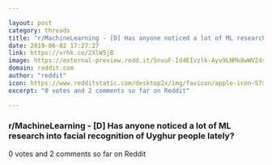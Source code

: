 ```yaml
---

layout: post
category: threads
title: "r/MachineLearning - [D] Has anyone noticed a lot of ML research into facial recognition of Uyghur people lately?"
date: 2019-06-02 17:27:27
link: https://vrhk.co/2XlW5jB
image: https://external-preview.redd.it/5nvuF-Id4EIvzlk-Ayv9LNMk8wWVZ4sfM4WQ1oEGeZE.jpg?auto=webp&s=365c0075f86ec0624c4824450d6599d1e8f32802
domain: reddit.com
author: "reddit"
icon: https://www.redditstatic.com/desktop2x/img/favicon/apple-icon-57x57.png
excerpt: "0 votes and 2 comments so far on Reddit"

---
```


### r/MachineLearning - [D] Has anyone noticed a lot of ML research into facial recognition of Uyghur people lately?

0 votes and 2 comments so far on Reddit